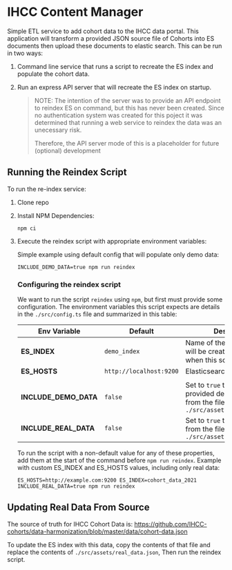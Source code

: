 # IHCC Content Manager

Simple ETL service to add cohort data to the IHCC data portal. This application will transform a provided JSON source file of Cohorts into ES documents then upload these documents to elastic search. This can be run in two ways:

1. Command line service that runs a script to recreate the ES index and populate the cohort data.
1. Run an express API server that will recreate the ES index on startup.

   > NOTE: The intention of the server was to provide an API endpoint to reindex ES on command, but this has never been created. Since no authentication system was created for this poject it was determined that running a web service to reindex the data was an unecessary risk.
   >
   > Therefore, the API server mode of this is a placeholder for future (optional) development

## Running the Reindex Script

To run the re-index service:

1. Clone repo
1. Install NPM Dependencies:

   ```
   npm ci
   ```

1. Execute the reindex script with appropriate environment variables:

   Simple example using default config that will populate only demo data:

   ```
   INCLUDE_DEMO_DATA=true npm run reindex
   ```

   ### Configuring the reindex script

   We want to run the script `reindex` using `npm`, but first must provide some configuration. The environment variables this script expects are details in the `./src/config.ts` file and summarized in this table:

   | Env Variable          | Default                 | Description                                                                                      |
   | --------------------- | ----------------------- | ------------------------------------------------------------------------------------------------ |
   | **ES_INDEX**          | `demo_index`            | Name of the ES index that will be created/replaced when this script is run                       |
   | **ES_HOSTS**          | `http://localhost:9200` | Elasticsearch URL                                                                                |
   |                       |                         |
   | **INCLUDE_DEMO_DATA** | `false`                 | Set to `true` to index the provided demo cohort data from the file `./src/assets/demo_data.json` |
   | **INCLUDE_REAL_DATA** | `false`                 | Set to `true` to index the data from the file `./src/assets/real_data.json`                      |

   To run the script with a non-default value for any of these properties, add them at the start of the command before `npm run reindex`. Example with custom ES_INDEX and ES_HOSTS values, including only real data:

   ```
   ES_HOSTS=http://example.com:9200 ES_INDEX=cohort_data_2021 INCLUDE_REAL_DATA=true npm run reindex
   ```

## Updating Real Data From Source

The source of truth for IHCC Cohort Data is: https://github.com/IHCC-cohorts/data-harmonization/blob/master/data/cohort-data.json

To update the ES index with this data, copy the contents of that file and replace the contents of `./src/assets/real_data.json`, Then run the reindex script.
